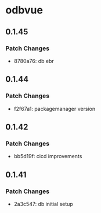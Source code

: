 # odbvue

## 0.1.45

### Patch Changes

- 8780a76: db ebr

## 0.1.44

### Patch Changes

- f2f67a1: packagemanager version

## 0.1.42

### Patch Changes

- bb5d19f: cicd improvements

## 0.1.41

### Patch Changes

- 2a3c547: db initial setup
